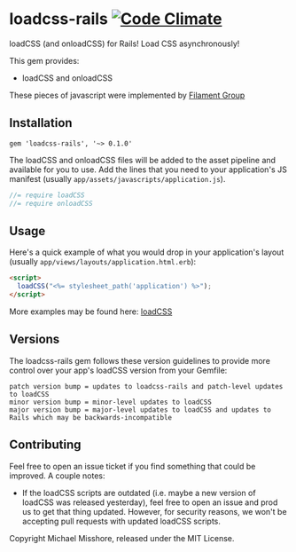 # loadcss-rails [![Code Climate](https://codeclimate.com/github/michael-misshore/loadcss-rails/badges/gpa.svg)](https://codeclimate.com/github/michael-misshore/loadcss-rails)

loadCSS (and onloadCSS) for Rails! Load CSS asynchronously!

This gem provides:

  * loadCSS and onloadCSS

These pieces of javascript were implemented by [Filament Group](https://github.com/filamentgroup/loadCSS/)

## Installation

```
gem 'loadcss-rails', '~> 0.1.0'
```

The loadCSS and onloadCSS files will be added to the asset pipeline and available for you to use. Add the lines that you need to your application's JS manifest (usually `app/assets/javascripts/application.js`).

```js
//= require loadCSS
//= require onloadCSS
```

## Usage

Here's a quick example of what you would drop in your application's layout (usually `app/views/layouts/application.html.erb`):

```html
<script>
  loadCSS("<%= stylesheet_path('application') %>");
</script>
```

More examples may be found here: [loadCSS](https://github.com/filamentgroup/loadCSS/)


## Versions

The loadcss-rails gem follows these version guidelines to provide more control over your app's loadCSS version from your Gemfile:

```
patch version bump = updates to loadcss-rails and patch-level updates to loadCSS
minor version bump = minor-level updates to loadCSS
major version bump = major-level updates to loadCSS and updates to Rails which may be backwards-incompatible
```

## Contributing

Feel free to open an issue ticket if you find something that could be improved. A couple notes:

* If the loadCSS scripts are outdated (i.e. maybe a new version of loadCSS was released yesterday), feel free to open an issue and prod us to get that thing updated. However, for security reasons, we won't be accepting pull requests with updated loadCSS scripts.

Copyright Michael Misshore, released under the MIT License.